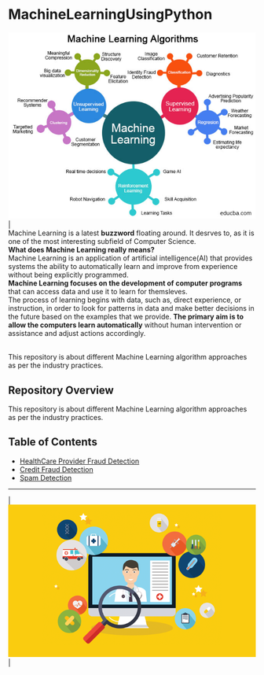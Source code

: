 
# MachineLearningUsingPython
[![Machine Learning](https://raw.githubusercontent.com/S-V-Singh/MachineLearningUsingPython/main/Images/Categories-of-Machine-Learning.jpg "Machine Learning")](https://raw.githubusercontent.com/S-V-Singh/MachineLearningUsingPython/main/Images/Categories-of-Machine-Learning.jpg "Machine Learning")|<br>
Machine Learning is a latest __buzzword__ floating around. It desrves to, as it is one of the most interesting subfield of Computer Science.<br>
__What does Machine Learning really means?__<br>
Machine Learning is an application of artificial intelligence(AI) that provides systems the ability  to automatically learn and improve from experience without being explicitly programmed.<br>
__Machine Learning focuses on the development of computer programs__ that can access data and use it to learn for themsleves.<br>
The process of learning begins with data, such as, direct experience, or instruction, in order to look for patterns in data and make better decisions in the future based on the examples that we provide. __The primary aim is to allow the computers learn automatically__ without human intervention or assistance and adjust actions accordingly.
<br><br>

This repository is about different Machine Learning algorithm approaches as per the industry practices.

## Repository Overview
This repository is about different Machine Learning algorithm approaches as per the industry practices.

## Table of Contents
- [HealthCare Provider Fraud Detection](#section1)<br>
- [Credit Fraud Detection](#section2)<br>
- [Spam Detection](#section3)<br>
___
<a id=section1></a>
| [![](https://raw.githubusercontent.com/S-V-Singh/MachineLearningUsingPython/main/HealthCare/Images/Fraud_Detection.jpeg)](https://raw.githubusercontent.com/S-V-Singh/MachineLearningUsingPython/main/HealthCare/Images/Fraud_Detection.jpeg)|
